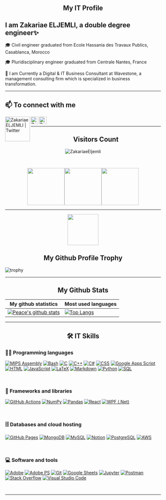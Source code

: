 <!DOCTYPE html>
<html>
 <head>
 </head>
  <body>
    
<!-- Start My Basic Information -->
   
<section>
   <h1 align="center">My IT Profile</h1>
   <h2>I am Zakariae ELJEMLI, a double degree engineer✨</h2>
   <p>🎓 Civil engineer graduated from Ecole Hassania des Travaux Publics, Casablanca, Morocco</a>
   <p>🎓 Pluridisciplinary engineer graduated from Centrale Nantes, France</a>
   <p> 👔 I am Currently a Digital & IT Business Consultant at Wavestone, a management consulting firm which is specialized in business transformation.</a>
   
   </p>
   <hr>
  

</section>
<!-- End My Basic Information -->
 

<!-- Start Social Media -->
 
## 📫 To connect with me

<section>
<a href="https://www.malt.fr/profile/zakariaeeljemli" target="_blank">
   <img align="left" alt="Zakariae ELJEMLI | Twitter" width="80px" src="https://user-images.githubusercontent.com/69751645/138134751-6e99d618-2610-471f-9b12-9c7acdeb4767.jpg"/>
  </a>
 <a href="https://www.linkedin.com/in/eljemli/" target="_blank">
   <img align="left" alt="Zakariae ELJEMLI | Linkedin" width="24px" src="https://github.com/piyushP7pravin/piyushP7pravin/blob/master/Linkedin.svg" />
  </a>
 <a href="https://twitter.com/EljemliZakariae" target="_blank">
   <img align="left" alt="Zakariae ELJEMLI | Twitter" width="24px" src="https://user-images.githubusercontent.com/69751645/141522007-36f381cd-11d9-42cd-a36f-64d05b9611e6.png" />
  </a>
<br>
<hr>
</section>

<!-- End Social Media -->
  
   
    
<!-- START Visitor Count -->
<div align="center">
<h2 align="centre">Visitors Count</h2>  
<p align="center"> <img src="https://komarev.com/ghpvc/?username=ZakariaeEljemli&color=blue" alt="ZakariaeEljemli" /> </p> 
<br>
</div>
<p align="center">
<img align="" height='120px' src="https://github.com/aryashah2k/aryashah2k/blob/main/assets/Geometric%20White.gif" /><img align="" height='120px' src="https://raw.githubusercontent.com/rodrigograca31/rodrigograca31/master/matrix.svg" /><img align="" height='120px' src="https://github.com/aryashah2k/aryashah2k/blob/main/assets/Geometric%20White.gif" />
</p>
<hr>
<!-- End Visitor Count -->


    
<!-- START NEW SECTION -->
<p align="center">
  <img width="100" src="https://user-images.githubusercontent.com/6661165/91657958-61b4fd00-eb00-11ea-9def-dc7ef5367e34.png" />  
  <h2 align="center">My Github Profile Trophy</h2>
</p>

![trophy](https://github-profile-trophy.vercel.app/?username=ZakariaeEljemli&row=3&column=4&margin-w=10&margin-h=15)

<hr>



<!-- 
 
<p align="center"> <a href="https://github.com/ZakariaeEljemli/github-profile-trophy"><img src="https://github-profile-trophy.vercel.app/?username=ZakariaeEljemli" alt="ZakariaeEljemli" /></a> </p>
-->




<!-- START NEW SECTION -->
<p align="center">
 <h2 align="center">My Github Stats</h2>

|My github statistics|Most used languages|
|-|-|
|[![Peace's github stats](https://github-readme-stats.vercel.app/api?username=ZakariaeEljemli&show_icons=true&theme=dark&hide_title=true)](https://github.com/ZakariaeEljemli)|[![Top Langs](https://github-readme-stats.vercel.app/api/top-langs/?username=ZakariaeEljemli&show_icons=true&theme=dark&hide_title=true)](https://github.com/ZakariaeEljemli)|!
<hr>
<!-- &layout=compact -->

 
 
 
 <!-- START NEW SECTION 
<p align="center">
 <h2 align="center">Project</h2>

| Index | Project | Tech Used |
|:------:|:-----------------:|:------:|
|   1  |[Multiplication Game for Elementary-aged kids](https://github.com/codinglayla/java-projects/tree/main/Multiplication%20game%20for%20Elementary-aged%20students)| Java |
|   2  |[Employee Calculator](https://github.com/codinglayla/java-projects/tree/main/Employee%20calculator%20v.2%20(with%20input))| Java|
|   3  |[Freecodecamp Python Projects](https://github.com/codinglayla/python-freecodecamp-challenges)| Python |
|   4  |[HTML/CSS small projects](https://github.com/codinglayla/html-css-projects)| HTML, CSS |
|   5  |[Java small projects](https://github.com/codinglayla/java-projects)| Java |

<br>
 <hr>
 End Project -->
 


<!--
## GitHub Stats

![github stats](https://github-readme-stats.vercel.app/api?username=ZakariaeEljemli&show_icons=true&theme=radica)
          
[![GitHub Streak](https://github-readme-streak-stats.herokuapp.com/?user=ZakariaeEljemli&theme=default)](https://github.com/ZakariaeEljemli/github-readme-stats)


## Most Used Languages

<img height="235cm" src="https://github-readme-stats.vercel.app/api/top-langs/?username=ZakariaeEljemli&theme=buefy&layout=compact"  />

-->



<!-- START My favorite tools -->
<h2 align="center">🛠️ IT Skills</h2>

### 👨‍💻 Programming languages

<p>
    <a href="https://github.com/search?q=user%3ADenverCoder1+language%3Aassembly"><img alt="MIPS Assembly" src="https://custom-icon-badges.herokuapp.com/badge/Assembly-525252.svg?logo=asm-hex&logoColor=white"></a>
    <a href="https://github.com/search?q=user%3ADenverCoder1+language%3Abash"><img alt="Bash" src="https://img.shields.io/badge/Bash-121011.svg?logo=gnu-bash&logoColor=white"></a>
    <a href="https://github.com/search?q=user%3ADenverCoder1+language%3Ac"><img alt="C" src="https://custom-icon-badges.herokuapp.com/badge/C-03599C.svg?logo=c-in-hexagon&logoColor=white"></a>
    <a href="https://github.com/search?q=user%3ADenverCoder1+language%3Acpp"><img alt="C++" src="https://custom-icon-badges.herokuapp.com/badge/C++-9C033A.svg?logo=cpp2&logoColor=white"></a>
    <a href="https://github.com/search?q=user%3ADenverCoder1+language%3Acsharp"><img alt="C#" src="https://custom-icon-badges.herokuapp.com/badge/C%23-68217A.svg?logo=cs2&logoColor=white"></a>
    <a href="https://github.com/search?q=user%3ADenverCoder1+language%3Acss"><img alt="CSS" src="https://img.shields.io/badge/CSS-1572B6.svg?logo=css3&logoColor=white"></a>
    <a href="https://github.com/search?q=user%3ADenverCoder1+language%3Ags"><img alt="Google Apps Script" src="https://custom-icon-badges.herokuapp.com/badge/Google%20Apps%20Script-02569B.svg?logo=color-swatch&logoColor=white"></a>
    <a href="https://github.com/search?q=user%3ADenverCoder1+language%3Ahtml"><img alt="HTML" src="https://img.shields.io/badge/HTML-E34F26.svg?logo=html5&logoColor=white"></a>
    <a href="https://github.com/search?q=user%3ADenverCoder1+language%3Ajavascript"><img alt="JavaScript" src="https://img.shields.io/badge/JavaScript-F7DF1E.svg?logo=javascript&logoColor=black"></a>
    <a href="https://github.com/search?q=user%3ADenverCoder1+language%3Atex"><img alt="LaTeX" src="https://img.shields.io/badge/LaTeX-008080.svg?logo=LaTeX&logoColor=white"></a>
    <a href="https://github.com/search?q=user%3ADenverCoder1+language%3Amarkdown"><img alt="Markdown" src="https://img.shields.io/badge/Markdown-000000.svg?logo=markdown&logoColor=white"></a>
    <a href="https://github.com/search?q=user%3ADenverCoder1+language%3Apython"><img alt="Python" src="https://img.shields.io/badge/Python-14354C.svg?logo=python&logoColor=white"></a>
    <a href="https://github.com/search?q=user%3ADenverCoder1+language%3Asql"><img alt="SQL" src="https://custom-icon-badges.herokuapp.com/badge/SQL-025E8C.svg?logo=database&logoColor=white"></a>
    
</p>
 <br>
 

### 🧰 Frameworks and libraries

<p>
    <a href="#"><img alt="GitHub Actions" src="https://img.shields.io/badge/GitHub%20Actions-2671E5.svg?logo=github%20actions&logoColor=white"></a>
    <a href="#"><img alt="NumPy" src="https://img.shields.io/badge/Numpy-013243.svg?logo=numpy&logoColor=white"></a>
    <a href="#"><img alt="Pandas" src="https://img.shields.io/badge/Pandas-150458.svg?logo=pandas&logoColor=white"></a>
    <a href="#"><img alt="React" src="https://img.shields.io/badge/React-20232a.svg?logo=react&logoColor=%2361DAFB"></a>
    <a href="#"><img alt="WPF (.Net)" src="https://img.shields.io/badge/WPF-5C2D91?logo=.net&logoColor=white"></a>
</p>
<br>
 
 
### 🗄️ Databases and cloud hosting

<p>
    <a href="#"><img alt="GitHub Pages" src="https://img.shields.io/badge/GitHub%20Pages-327FC7.svg?logo=github&logoColor=white"></a>
    <a href="#"><img alt="MongoDB" src ="https://img.shields.io/badge/MongoDB-4ea94b.svg?logo=mongodb&logoColor=white"></a>
    <a href="#"><img alt="MySQL" src="https://img.shields.io/badge/MySQL-00f.svg?logo=mysql&logoColor=white"></a>
    <a href="#"><img alt="Notion" src="https://img.shields.io/badge/Notion-010101.svg?logo=notion&logoColor=white"></a>
    <a href="#"><img alt="PostgreSQL" src ="https://img.shields.io/badge/PostgreSQL-316192.svg?logo=postgresql&logoColor=white"></a>
    <a href="#"><img alt="AWS" src ="https://img.shields.io/static/v1?style=for-the-badge&message=Amazon+S3&color=569A31&logo=Amazon+S3&logoColor=FFFFFF&label="></a>
</p>
<br>
 
 
### 💻 Software and tools

<p>
    <a href="#"><img alt="Adobe" src="https://img.shields.io/badge/Adobe-FF0000.svg?logo=adobe&logoColor=white"></a>
   <a href="#"><img alt="Adobe PS" src="https://img.shields.io/static/v1?style=for-the-badge&message=Adobe+Photoshop&color=31A8FF&logo=Adobe+Photoshop&logoColor=FFFFFF&label="></a>
    <a href="#"><img alt="Git" src="https://img.shields.io/badge/Git-F05033.svg?logo=git&logoColor=white"></a>
    <a href="#"><img alt="Google Sheets" src="https://img.shields.io/badge/Google%20Sheets-34A853.svg?logo=google%20sheets&logoColor=white"></a>
    <a href="#"><img alt="Jupyter" src="https://img.shields.io/badge/Jupyter-F37626.svg?logo=Jupyter&logoColor=white"></a>
    <a href="#"><img alt="Postman" src="https://img.shields.io/badge/Postman-FF6C37?logo=postman&logoColor=white"></a>
    <a href="#"><img alt="Stack Overflow" src="https://img.shields.io/badge/-Stack%20Overflow-FE7A16?logo=stack-overflow&logoColor=white"></a>
    <a href="#"><img alt="Visual Studio Code" src="https://img.shields.io/badge/Visual%20Studio%20Code-0078d7.svg?logo=visual-studio-code&logoColor=white"></a>
</p>
 <br>
<hr>
<!-- End My favorite tools -->
 
 
 



</body>
</html>
